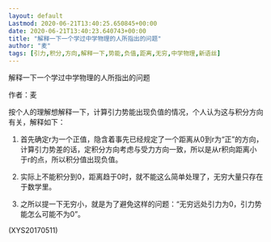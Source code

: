 ```yaml
---
layout: default
Lastmod: 2020-06-21T13:40:25.650845+00:00
date: 2020-06-21T13:40:23.640743+00:00
title: "解释一下一个学过中学物理的人所指出的问题"
author: "麦"
tags: [引力,积分,方向,解释一下,势能,负值,距离,无穷,中学物理,新语丝]
---
```


解释一下一个学过中学物理的人所指出的问题

作者：麦

按个人的理解想解释一下，计算引力势能出现负值的情况，个人认为这与积分方向有关，解释如下：

1. 首先确定r为一个正值，隐含着事先已经规定了一个距离从0到r为“正”的方向，计算引力势差的话，定积分方向考虑与受力方向一致，所以是从r积向距离小于r的点，所以积分值出现负值。

2. 实际上不能积分到0，距离趋于0时，就不能这么简单处理了，无穷大量只存在于数学里。

3. 之所以提一下无穷小，就是为了避免这样的问题：“无穷远处引力为0，引力势能怎么可能不为0”。

(XYS20170511)

